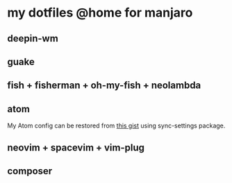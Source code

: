 # my dotfiles @home for manjaro

## deepin-wm

## guake

## fish + fisherman + oh-my-fish + neolambda

## atom

My Atom config can be restored from [this gist](https://gist.github.com/mamyn0va/f296ef0c90e040c988ce0e9d055919ec) using sync-settings package.

## neovim + spacevim + vim-plug

## composer
